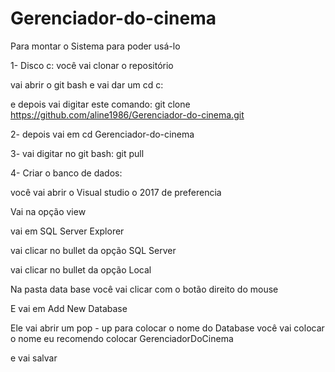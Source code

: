 # Gerenciador-do-cinema

Para montar o Sistema para poder usá-lo

1- Disco c: você vai clonar o repositório 

vai abrir o git bash e vai dar um cd c:

e depois vai digitar este comando: git clone https://github.com/aline1986/Gerenciador-do-cinema.git

2- depois vai em cd Gerenciador-do-cinema

3- vai digitar no git bash: git pull

4- Criar o banco de dados:

você vai abrir o Visual studio o 2017 de preferencia 

Vai na opção view

vai em SQL Server Explorer

vai clicar no bullet da opção SQL Server

vai clicar no bullet da opção Local

Na pasta data base você vai clicar com o botão direito do mouse 

E vai em Add New Database

Ele vai abrir um pop - up para colocar o nome do Database você vai colocar o nome eu recomendo colocar GerenciadorDoCinema

e vai salvar

